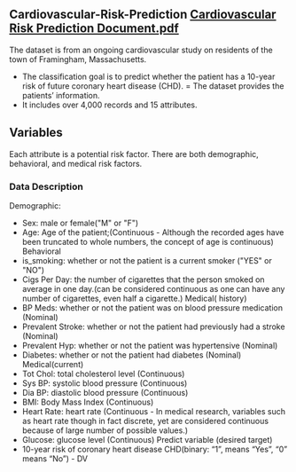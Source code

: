 ## Cardiovascular-Risk-Prediction [Cardiovascular Risk Prediction Document.pdf](https://github.com/Himanshut504/Cardiovascular-Risk-Prediction/files/8323189/Cardiovascular.Risk.Prediction.Document.pdf)

The dataset is from an ongoing cardiovascular study on residents of the town of Framingham, Massachusetts.

- The classification goal is to predict whether the patient has a 10-year risk of future coronary heart disease (CHD).
= The dataset provides the patients’ information.
- It includes over 4,000 records and 15 attributes.

## Variables
Each attribute is a potential risk factor. There are both demographic, behavioral, and medical risk factors.

### Data Description
Demographic:
-  Sex: male or female("M" or "F")
-  Age: Age of the patient;(Continuous - Although the recorded ages have been truncated to
whole numbers, the concept of age is continuous)
Behavioral
-  is_smoking: whether or not the patient is a current smoker ("YES" or "NO")
-  Cigs Per Day: the number of cigarettes that the person smoked on average in one day.(can be
considered continuous as one can have any number of cigarettes, even half a cigarette.)
Medical( history)
-  BP Meds: whether or not the patient was on blood pressure medication (Nominal)
-  Prevalent Stroke: whether or not the patient had previously had a stroke (Nominal)
-  Prevalent Hyp: whether or not the patient was hypertensive (Nominal)
-  Diabetes: whether or not the patient had diabetes (Nominal)
Medical(current)
-  Tot Chol: total cholesterol level (Continuous)
-  Sys BP: systolic blood pressure (Continuous)
-  Dia BP: diastolic blood pressure (Continuous)
-  BMI: Body Mass Index (Continuous)
-  Heart Rate: heart rate (Continuous - In medical research, variables such as heart rate though in
fact discrete, yet are considered continuous because of large number of possible values.)
-  Glucose: glucose level (Continuous)
Predict variable (desired target)
-  10-year risk of coronary heart disease CHD(binary: “1”, means “Yes”, “0” means “No”) -
DV
